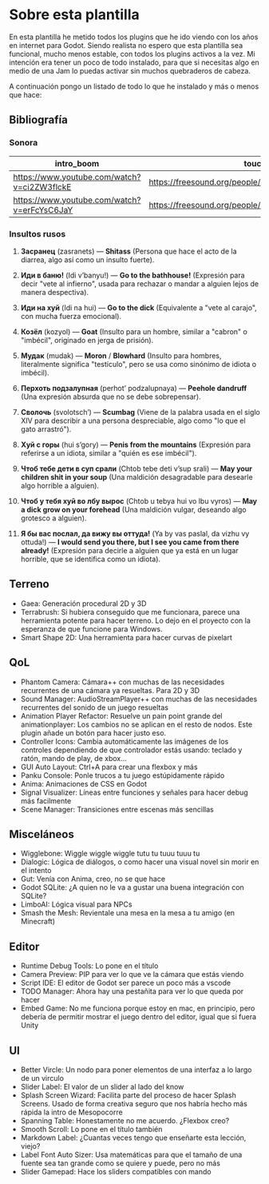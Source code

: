 # Sobre esta plantilla

En esta plantilla he metido todos los plugins que he ido viendo con los años en internet para Godot.
Siendo realista no espero que esta plantilla sea funcional, mucho menos estable, con todos los plugins
activos a la vez. Mi intención era tener un poco de todo instalado, para que si necesitas algo en medio
de una Jam lo puedas activar sin muchos quebraderos de cabeza.

A continuación pongo un listado de todo lo que he instalado y más o menos que hace:

## Bibliografía

### Sonora

| intro_boom   | touchdown | activar, desactivar_botas |
|--------------|--------------|--------------|
| https://www.youtube.com/watch?v=ci2ZW3flckE		      | https://freesound.org/people/_nuel/sounds/54974/       | https://freesound.org/people/hodbinah/sounds/197490/       |
| https://www.youtube.com/watch?v=erFcYsC6JaY		       | https://freesound.org/people/duckduckpony/sounds/204042/       | Dato 6       |

### Insultos rusos

1. **Засранец** (zasranets) — **Shitass** (Persona que hace el acto de la diarrea, algo así como un insulto fuerte).
  
2. **Иди в баню!** (Idi v’banyu!) — **Go to the bathhouse!** (Expresión para decir "vete al infierno", usada para rechazar o mandar a alguien lejos de manera despectiva).

3. **Иди на хуй** (Idi na hui) — **Go to the dick** (Equivalente a "vete al carajo", con mucha fuerza emocional).

4. **Козёл** (kozyol) — **Goat** (Insulto para un hombre, similar a "cabron" o "imbécil", originado en jerga de prisión).

5. **Мудак** (mudak) — **Moron** / **Blowhard** (Insulto para hombres, literalmente significa "testículo", pero se usa como sinónimo de idiota o imbécil).

6. **Перхоть подзалупная** (perhot’ podzalupnaya) — **Peehole dandruff** (Una expresión absurda que no se debe sobrepensar).

7. **Сволочь** (svolotsch’) — **Scumbag** (Viene de la palabra usada en el siglo XIV para describir a una persona despreciable, algo como "lo que el gato arrastró").

8. **Хуй с горы** (hui s’gory) — **Penis from the mountains** (Expresión para referirse a un idiota, similar a "quién es ese imbécil").

9. **Чтоб тебе дети в суп срали** (Chtob tebe deti v’sup srali) — **May your children shit in your soup** (Una maldición desagradable para desearle algo horrible a alguien).

10. **Чтоб у тебя хуй во лбу вырос** (Chtob u tebya hui vo lbu vyros) — **May a dick grow on your forehead** (Una maldición vulgar, deseando algo grotesco a alguien).

11. **Я бы вас послал, да вижу вы оттуда!** (Ya by vas paslal, da vizhu vy ottuda!) — **I would send you there, but I see you came from there already!** (Expresión para decirle a alguien que ya está en un lugar horrible, que se identifica como un idiota).

	
## Terreno

- Gaea:
	Generación procedural 2D y 3D
- Terrabrush:
	Si hubiera conseguido que me funcionara, parece una herramienta potente para hacer terreno.
	Lo dejo en el proyecto con la esperanza de que funcione para Windows.
- Smart Shape 2D:
	Una herramienta para hacer curvas de pixelart

## QoL

- Phantom Camera:
	Cámara++ con muchas de las necesidades recurrentes de una cámara ya resueltas. Para 2D y 3D
- Sound Manager:
	AudioStreamPlayer++ con muchas de las necesidades recurrentes del sonido de un juego resueltas
- Animation Player Refactor:
	Resuelve un pain point grande del animationplayer: Los cambios no se aplican en el resto de nodos.
	Este plugin añade un botón para hacer justo eso.
- Controller Icons:
	Cambia automáticamente las imágenes de los controles dependiendo de que controlador estás usando: teclado y ratón, mando de play, de xbox...
- GUI Auto Layout:
	Ctrl+A para crear una flexbox y más
- Panku Console:
	Ponle trucos a tu juego estúpidamente rápido
- Anima:
	Animaciones de CSS en Godot
- Signal Visualizer:
	Líneas entre funciones y señales para hacer debug más facilmente
- Scene Manager:
	Transiciones entre escenas más sencillas

## Misceláneos

- Wigglebone:
	Wiggle wiggle wiggle tutu tu tuuu tuuu tu
- Dialogic:
	Lógica de diálogos, o como hacer una visual novel sin morir en el intento
- Gut:
	Venía con Anima, creo, no se que hace
- Godot SQLite:
	¿A quien no le va a gustar una buena integración con SQLite?
- LimboAI:
	Lógica visual para NPCs
- Smash the Mesh:
	Revientale una mesa en la mesa a tu amigo (en Minecraft)

## Editor

- Runtime Debug Tools:
	Lo pone en el título
- Camera Preview:
	PIP para ver lo que ve la cámara que estás viendo
- Script IDE:
	El editor de Godot ser parece un poco más a vscode
- TODO Manager:
	Ahora hay una pestañita para ver lo que queda por hacer
- Embed Game:
	No me funciona porque estoy en mac, en principio, pero debería de permitir mostrar el juego
	dentro del editor, igual que si fuera Unity

## UI

- Better Vircle:
	Un nodo para poner elementos de una interfaz a lo largo de un virculo
- Slider Label:
	El valor de un slider al lado del know
- Splash Screen Wizard:
	Facilita parte del proceso de hacer Splash Screens. Usado de forma creativa seguro que nos habría
	hecho más rápida la intro de Mesopocorre
- Spanning Table:
	Honestamente no me acuerdo. ¿Flexbox creo?
- Smooth Scroll:
	Lo pone en el título también
- Markdown Label:
	¿Cuantas veces tengo que enseñarte esta lección, viejo?
- Label Font Auto Sizer:
	Usa matemáticas para que el tamaño de una fuente sea tan grande como se quiere y puede, pero no más
- Slider Gamepad:
	Hace los sliders compatibles con mando
